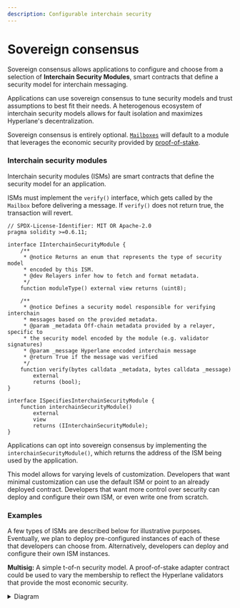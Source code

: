 ```yaml
---
description: Configurable interchain security
---
```


# Sovereign consensus

Sovereign consensus allows applications to configure and choose from a selection of **Interchain Security Modules**, smart contracts that define a security model for interchain messaging.

Applications can use sovereign consensus to tune security models and trust assumptions to best fit their needs. A heterogenous ecosystem of interchain security models allows for fault isolation and maximizes Hyperlane's decentralization.

Sovereign consensus is entirely optional. [`Mailboxes`](messaging.md) will default to a module that leverages the economic security provided by [proof-of-stake](proof-of-stake.md).

### Interchain security modules

Interchain security modules (ISMs) are smart contracts that define the security model for an application.

ISMs must implement the `verify()` interface, which gets called by the `Mailbox` before delivering a message. If `verify()` does not return true, the transaction will revert.

<!-- INCLUDE node_modules/@hyperlane-xyz/core/interfaces/IInterchainSecurityModule.sol -->
<!-- WARNING: copied from the included file path. Do not edit directly. -->
```solidity
// SPDX-License-Identifier: MIT OR Apache-2.0
pragma solidity >=0.6.11;

interface IInterchainSecurityModule {
    /**
     * @notice Returns an enum that represents the type of security model
     * encoded by this ISM.
     * @dev Relayers infer how to fetch and format metadata.
     */
    function moduleType() external view returns (uint8);

    /**
     * @notice Defines a security model responsible for verifying interchain
     * messages based on the provided metadata.
     * @param _metadata Off-chain metadata provided by a relayer, specific to
     * the security model encoded by the module (e.g. validator signatures)
     * @param _message Hyperlane encoded interchain message
     * @return True if the message was verified
     */
    function verify(bytes calldata _metadata, bytes calldata _message)
        external
        returns (bool);
}

interface ISpecifiesInterchainSecurityModule {
    function interchainSecurityModule()
        external
        view
        returns (IInterchainSecurityModule);
}

```
<!-- WARNING: copied from the included file path. Do not edit directly. -->
<!-- END -->

Applications can opt into sovereign consensus by implementing the `interchainSecurityModule()`, which returns the address of the ISM being used by the application.

This model allows for varying levels of customization. Developers that want minimal customization can use the default ISM or point to an already deployed contract. Developers that want more control over security can deploy and configure their own ISM, or even write one from scratch.

### Examples

A few types of ISMs are described below for illustrative purposes. Eventually, we plan to deploy pre-configured instances of each of these that developers can choose from. Alternatively, developers can deploy and configure their own ISM instances.

**Multisig:** A simple t-of-n security model. A proof-of-stake adapter contract could be used to vary the membership to reflect the Hyperlane validators that provide the most economic security.

<details>
    <summary>Diagram</summary>
<!-- INCLUDE diagrams/multisig-pos-ism.md -->
<!-- WARNING: copied from the included file path. Do not edit directly. -->
```mermaid
%%{ init: {
  "theme": "neutral",
  "themeVariables": {
    "mainBkg": "#025AA1",
    "textColor": "white",
    "clusterBkg": "beige"
  },
  "themeCSS": ".edgeLabel { color: black }"
}}%%

flowchart TB
    V(("Validator(s)"))
    Relayer((Relayer))

    subgraph Origin
      Sender
      M_O[(Mailbox)]
      POS[Proof of Stake]

      Sender -- "dispatch(destination, recipient, body)" --> M_O
    end

    subgraph Cloud
      aws[(Metadata\nDatabase)]
    end

    M_O -. "indexing" .-> Relayer
    M_O -. "indexing" .-> V
    POS == "staking" === V

    V -- "signatures" --> aws

    subgraph Destination
      Recipient
      M_D[(Mailbox)]
      ISM[MultisigISM]

      M_D -- "verify(metadata, [origin, sender, body])" --> ISM
      M_D -- "handle(origin, sender, body)" --> Recipient
      ISM -. "interchainSecurityModule()" .- Recipient
    end

    Relayer -- "process()" --> M_D

    aws -. "metadata" .-> Relayer
    aws -. "moduleType()" .- ISM

    POS -. "validators()" .- ISM

    click ISM https://github.com/hyperlane-xyz/hyperlane-monorepo/blob/main/solidity/contracts/isms/MultisigIsm.sol

    style Sender fill:purple
    style Recipient fill:purple
    style V fill:purple
    style ISM fill:purple
    style aws fill:purple
    style POS fill:purple
```
<!-- WARNING: copied from the included file path. Do not edit directly. -->
<!-- END -->
</details>

**Optimistic:** A model pioneered by [Optics](https://docs.celo.org/protocol/bridge/optics) that prioritizes safety over liveness, optimistic ISMs encode a fraud window during which 1-of-n parties can halt the system.

**Dynamic:** ISMs that vary their configuration (or underlying security model) over time based on message content or application state.
